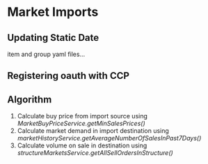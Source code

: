 # Market Imports

## Updating Static Date

item and group yaml files...

## Registering oauth with CCP

## Algorithm

1. Calculate buy price from import source using *MarketBuyPriceService.getMinSalesPrices()*
2. Calculate market demand in import destination using *marketHistoryService.getAverageNumberOfSalesInPast7Days()*
3. Calculate volume on sale in destination using *structureMarketsService.getAllSellOrdersInStructure()*